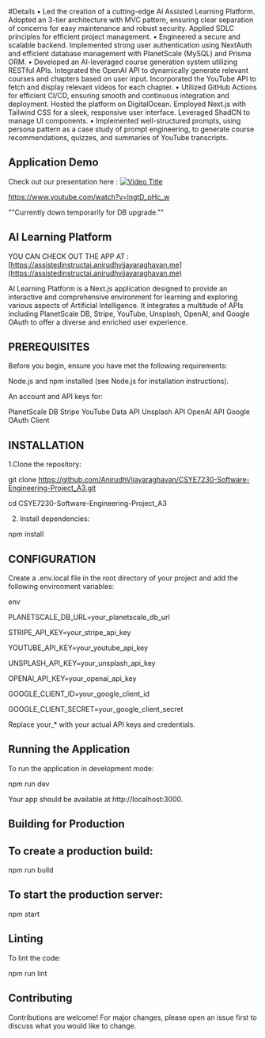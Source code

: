 #Details
•	Led the creation of a cutting-edge AI Assisted Learning Platform. Adopted an 3-tier architecture with MVC pattern, ensuring clear separation of concerns for easy maintenance and robust security. Applied SDLC principles for efficient project management.
•	Engineered a secure and scalable backend. Implemented strong user authentication using NextAuth and efficient database management with PlanetScale (MySQL) and Prisma ORM.
•	Developed an AI-leveraged course generation system utilizing RESTful APIs. Integrated the OpenAI API to dynamically generate relevant courses and chapters based on user input. Incorporated the YouTube API to fetch and display relevant videos for each chapter.
•	Utilized GitHub Actions for efficient CI/CD, ensuring smooth and continuous integration and deployment. Hosted the platform on DigitalOcean. Employed Next.js with Tailwind CSS for a sleek, responsive user interface. Leveraged ShadCN to manage UI components.
•	Implemented well-structured prompts, using persona pattern as a case study of prompt engineering, to generate course recommendations, quizzes, and summaries of YouTube transcripts.

## Application Demo
Check out our presentation here : 
[![Video Title](https://img.youtube.com/vi/lngtD_pHc_w/0.jpg)](https://www.youtube.com/watch?v=lngtD_pHc_w)

https://www.youtube.com/watch?v=lngtD_pHc_w

""Currently down temporarily for DB upgrade.""
## AI Learning Platform
YOU CAN CHECK OUT THE APP AT  : [https://assistedinstructai.anirudhvijayaraghavan.me](https://assistedinstructai.anirudhvijayaraghavan.me)

AI Learning Platform is a Next.js application designed to provide an interactive and comprehensive environment for learning and exploring various aspects of Artificial Intelligence. It integrates a multitude of APIs including PlanetScale DB, Stripe, YouTube, Unsplash, OpenAI, and Google OAuth to offer a diverse and enriched user experience.

## PREREQUISITES

Before you begin, ensure you have met the following requirements:

Node.js and npm installed (see Node.js for installation instructions).

An account and API keys for:

PlanetScale DB
Stripe
YouTube Data API
Unsplash API
OpenAI API
Google OAuth Client

## INSTALLATION

1.Clone the repository:

git clone https://github.com/AnirudhVijayaraghavan/CSYE7230-Software-Engineering-Project_A3.git

cd CSYE7230-Software-Engineering-Project_A3

2. Install dependencies:

npm install


## CONFIGURATION

Create a .env.local file in the root directory of your project and add the following environment variables:

env

PLANETSCALE_DB_URL=your_planetscale_db_url

STRIPE_API_KEY=your_stripe_api_key

YOUTUBE_API_KEY=your_youtube_api_key

UNSPLASH_API_KEY=your_unsplash_api_key

OPENAI_API_KEY=your_openai_api_key

GOOGLE_CLIENT_ID=your_google_client_id

GOOGLE_CLIENT_SECRET=your_google_client_secret

Replace your_* with your actual API keys and credentials.

## Running the Application

To run the application in development mode:

npm run dev

Your app should be available at http://localhost:3000.

## Building for Production

## To create a production build:


npm run build

## To start the production server:


npm start


## Linting

To lint the code:


npm run lint


## Contributing


Contributions are welcome! For major changes, please open an issue first to discuss what you would like to change.
